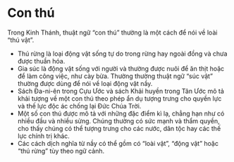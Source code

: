 # Con thú

Trong Kinh Thánh, thuật ngữ “con thú” thường là một cách để nói về loài “thú vật”.
- Thú rừng là loại động vật sống tự do trong rừng hay ngoài đồng và chưa được thuần hóa.
- Gia súc là động vật sống với người và thường được nuôi để ăn thịt hoặc để làm công việc, như cày bừa.  Thường thường thuật ngữ “súc vật” thường được dùng để nói về loại động vật nầy.
- Sách Đa-ni-ên trong Cựu Ước và sách Khải huyền trong Tân Ước mô tả khải tượng về một con thú theo phép ẩn dụ tượng trưng cho quyền lực và thế lực độc ác chống lại Đức Chúa Trời. 
- Một số con thú được mô tả với những đặc điểm kì lạ, chẳng hạn như có nhiều đầu và nhiều sừng. Chúng thường có sức mạnh và thẩm quyền, cho thấy chúng có thể tượng trưng cho các nước, dân tộc hay các thế lực chính trị khác.  
- Các cách dịch nghĩa từ nầy có thể gồm có “loài vật”, “động vật” hoặc “thú rừng” tùy theo ngữ cảnh.

